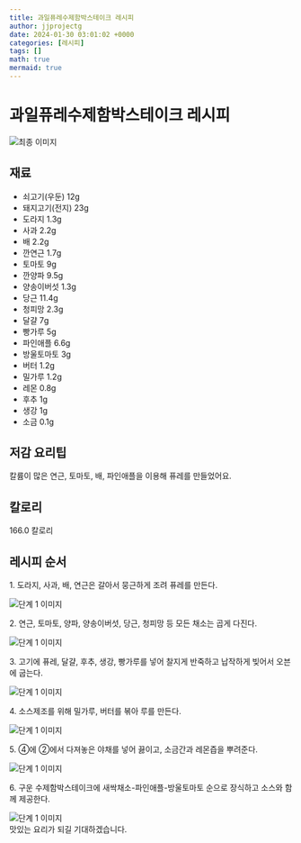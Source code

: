 ```yaml
---
title: 과일퓨레수제함박스테이크 레시피
author: jjprojectg
date: 2024-01-30 03:01:02 +0000
categories: [레시피]
tags: []
math: true
mermaid: true
---
```

<meta name="og:type" content="website"/>
<meta charset="UTF-8"/>
<div class="header">
  <h1>과일퓨레수제함박스테이크 레시피</h1>
</div>

<div class="container my-4">
  <div class="row">
    <div class="col-12 col-md-6">
      <div class="recipe-image">
        <img src="http://www.foodsafetykorea.go.kr/uploadimg/20200313/20200313102744_1584062864601.JPG" class="step-image" alt="최종 이미지"/>
      </div>
    </div>
    <div class="col-12 col-md-6">
      <div class="ingredients">
        <h2>재료</h2>
        <ul class="card">
          <li> 쇠고기(우둔) 12g </li>
          <li>  돼지고기(전지) 23g </li>
          <li>  도라지 1.3g </li>
          <li>  사과 2.2g </li>
          <li>  배 2.2g </li>
          <li>  깐연근 1.7g </li>
          <li>  토마토 9g </li>
          <li>  깐양파 9.5g </li>
          <li>  양송이버섯 1.3g </li>
          <li>  당근 11.4g </li>
          <li>  청피망 2.3g </li>
          <li>  달걀 7g </li>
          <li>  빵가루 5g </li>
          <li>  파인애플 6.6g </li>
          <li>  방울토마토 3g </li>
          <li>  버터 1.2g </li>
          <li>  밀가루 1.2g </li>
          <li>  레몬 0.8g </li>
          <li>  후추 1g </li>
          <li>  생강 1g </li>
          <li>  소금 0.1g </li>
</ul>
      </div>
    </div>
    <div class="col-12 col-md-6">
      <div class="ingredients">
        <h2>저감 요리팁</h2>
        <div class="card"> 
          <p>
            칼륨이 많은 연근, 토마토, 배, 파인애플을 이용해 퓨레를 만들었어요.
          </p>
        </div>
      </div>
      <div class="ingredients">
        <h2>칼로리</h2>
        <div class="card"> 
          <p>
            166.0 칼로리
          </p>
        </div>
      </div>
    </div>
  </div>

  <h2 class="my-4">레시피 순서</h2>
  <div class="card recipe-card">
    <div class="card-body recipe-step">
      <p class="card-text step-description">1. 도라지, 사과, 배, 연근은 갈아서 뭉근하게 조려 퓨레를 만든다.</p>
      <img src="http://www.foodsafetykorea.go.kr/uploadimg/20200313/20200313102854_1584062934752.JPG" alt="단계 1 이미지" class="step-image"/>
    </div>
  </div>
  <div class="card recipe-card">
    <div class="card-body recipe-step">
      <p class="card-text step-description">2. 연근, 토마토, 양파, 양송이버섯, 당근, 청피망 등 모든 채소는 곱게 다진다.</p>
      <img src="http://www.foodsafetykorea.go.kr/uploadimg/20200313/20200313102910_1584062950180.JPG" alt="단계 1 이미지" class="step-image"/>
    </div>
  </div>
  <div class="card recipe-card">
    <div class="card-body recipe-step">
      <p class="card-text step-description">3. 고기에 퓨레, 달걀, 후추, 생강, 빵가루를 넣어 찰지게 반죽하고 납작하게 빚어서 오븐에 굽는다.</p>
      <img src="http://www.foodsafetykorea.go.kr/uploadimg/20200313/20200313103314_1584063194662.jpg" alt="단계 1 이미지" class="step-image"/>
    </div>
  </div>
  <div class="card recipe-card">
    <div class="card-body recipe-step">
      <p class="card-text step-description">4. 소스제조를 위해 밀가루, 버터를 볶아 루를 만든다.</p>
      <img src="http://www.foodsafetykorea.go.kr/uploadimg/20200313/20200313103350_1584063230679.JPG" alt="단계 1 이미지" class="step-image"/>
    </div>
  </div>
  <div class="card recipe-card">
    <div class="card-body recipe-step">
      <p class="card-text step-description">5. ④에 ②에서 다져놓은 야채를 넣어 끓이고, 소금간과 레몬즙을 뿌려준다.</p>
      <img src="http://www.foodsafetykorea.go.kr/uploadimg/20200313/20200313103417_1584063257771.JPG" alt="단계 1 이미지" class="step-image"/>
    </div>
  </div>
  <div class="card recipe-card">
    <div class="card-body recipe-step">
      <p class="card-text step-description">6. 구운 수제함박스테이크에 새싹채소-파인애플-방울토마토 순으로 장식하고 소스와 함께 제공한다.</p>
      <img src="http://www.foodsafetykorea.go.kr/uploadimg/20200313/20200313103434_1584063274927.JPG" alt="단계 1 이미지" class="step-image"/>
    </div>
  </div>

</div>
맛있는 요리가 되길 기대하겠습니다.
